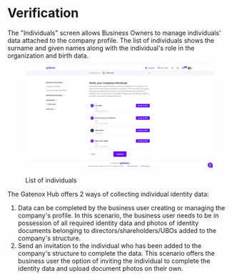 # Verification

The "Individuals" screen allows Business Owners to manage individuals' data attached to the company profile. The list of individuals shows the surname and given names along with the individual's role in the organization and birth data.

<figure><img src="../../../.gitbook/assets/WizardIndividualsList.png" alt=""><figcaption><p>List of individuals</p></figcaption></figure>

The Gatenox Hub offers 2 ways of collecting individual identity data:

1. Data can be completed by the business user creating or managing the company's profile. In this scenario, the business user needs to be in possession of all required identity data and photos of identity documents belonging to directors/shareholders/UBOs added to the company's structure.
2. Send an invitation to the individual who has been added to the company's structure to complete the data. This scenario offers the business user the option of inviting the individual to complete the identity data and upload document photos on their own.
